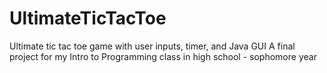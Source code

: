 # UltimateTicTacToe
Ultimate tic tac toe game with user inputs, timer, and Java GUI
A final project for my Intro to Programming class in high school - sophomore year
